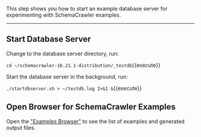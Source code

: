 This step shows you how to start an example database server for experimenting with SchemaCrawler examples.

-----

## Start Database Server

Change to the database server directory, run:

`cd ~/schemacrawler-16.21.1-distribution/_testdb`{{execute}}

Start the database server in the background, run:

`./startdbserver.sh > ~/testdb.log 2>&1 &`{{execute}}


## Open Browser for SchemaCrawler Examples

Open the ["Examples Browser"](https://[[HOST_SUBDOMAIN]]-80-[[KATACODA_HOST]].environments.katacoda.com) to see the list of examples and generated output files.
